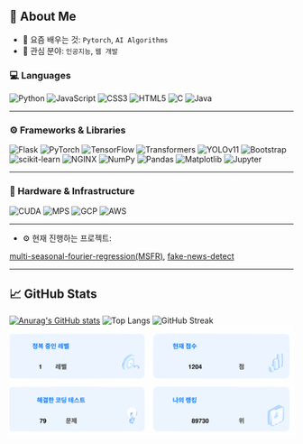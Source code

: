 ## 🧠 About Me

- 🌱 요즘 배우는 것: `Pytorch`, `AI Algorithms` 
- 💼 관심 분야: `인공지능`, `웹 개발`
### 💻 Languages
![Python](https://img.shields.io/badge/Python-3776AB?style=for-the-badge&logo=python&logoColor=white)
![JavaScript](https://img.shields.io/badge/JavaScript-F7DF1E?style=for-the-badge&logo=javascript&logoColor=black)
![CSS3](https://img.shields.io/badge/CSS3-1572B6?style=for-the-badge&logo=css3&logoColor=white)
![HTML5](https://img.shields.io/badge/HTML5-E34F26?style=for-the-badge&logo=html5&logoColor=white)
![C](https://img.shields.io/badge/C-00599C?style=for-the-badge&logo=c&logoColor=white)
![Java](https://img.shields.io/badge/Java-007396?style=for-the-badge&logo=openjdk&logoColor=white)

---

### ⚙️ Frameworks & Libraries
![Flask](https://img.shields.io/badge/flask-%23000.svg?style=for-the-badge&logo=flask&logoColor=white)
![PyTorch](https://img.shields.io/badge/PyTorch-EE4C2C?style=for-the-badge&logo=pytorch&logoColor=white)
![TensorFlow](https://img.shields.io/badge/TensorFlow-FF6F00?style=for-the-badge&logo=tensorflow&logoColor=white)
![Transformers](https://img.shields.io/badge/Transformers-FFBF00?style=for-the-badge&logo=huggingface&logoColor=black)
![YOLOv11](https://img.shields.io/badge/YOLOv11-00FFFF?style=for-the-badge&logo=github&logoColor=black)
![Bootstrap](https://img.shields.io/badge/bootstrap-%238511FA.svg?style=for-the-badge&logo=bootstrap&logoColor=white)
![scikit-learn](https://img.shields.io/badge/scikit--learn-%23F7931E.svg?style=for-the-badge&logo=scikit-learn&logoColor=white)
![NGINX](https://img.shields.io/badge/NGINX-009639?style=for-the-badge&logo=nginx&logoColor=white)
![NumPy](https://img.shields.io/badge/NumPy-013243?style=for-the-badge&logo=numpy&logoColor=white)
![Pandas](https://img.shields.io/badge/Pandas-150458?style=for-the-badge&logo=pandas&logoColor=white)
![Matplotlib](https://img.shields.io/badge/Matplotlib-11557C?style=for-the-badge&logo=matplotlib&logoColor=white)
![Jupyter](https://img.shields.io/badge/Jupyter-F37626?style=for-the-badge&logo=jupyter&logoColor=white)

---

### 🚀 Hardware & Infrastructure
![CUDA](https://img.shields.io/badge/CUDA-76B900?style=for-the-badge&logo=nvidia&logoColor=white)
![MPS](https://img.shields.io/badge/MPS-000000?style=for-the-badge&logo=apple&logoColor=white)
![GCP](https://img.shields.io/badge/Google%20Cloud-4285F4?style=for-the-badge&logo=googlecloud&logoColor=white)
![AWS](https://img.shields.io/badge/AWS-232F3E?style=for-the-badge&logo=amazonaws&logoColor=FF9900)

---
- ⚙️ 현재 진행하는 프로젝트:

[multi-seasonal-fourier-regression(MSFR)](https://github.com/tatatommy6/multi-seasonal-fourier-regression), [fake-news-detect](https://github.com/tatatommy6/fake_news_finder) 

---

## 📈 GitHub Stats

[![Anurag's GitHub stats](https://github-readme-stats.vercel.app/api?username=tatatommy6)](https://github.com/tatatommy6/github-readme-stats)
![Top Langs](https://github-readme-stats.vercel.app/api/top-langs/?username=tatatommy6&layout=compact&theme=github_dark)
![GitHub Streak](https://streak-stats.demolab.com/?user=tatatommy6&theme=dark)
![Programmers Badge](https://raw.githubusercontent.com/tatatommy6/Programmers_Badge_Generator/main/result/result.svg)

